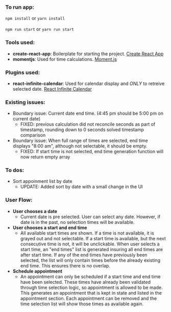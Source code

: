 ### To run app:
`npm install` or `yarn install` 
<br />
<br />
`npm run start` or `yarn run start`

### Tools used:
- **create-react-app**: Boilerplate for starting the project. [Create React App](https://facebook.github.io/create-react-app/)
- **momentjs**: Used for time calculations. [Moment.js](https://momentjs.com/)

### Plugins used:
- **react-infinite-calendar**: Used for calendar display and *ONLY* to retreive selected date. [React Infinite Calendar](https://github.com/clauderic/react-infinite-calendar)

### Existing issues:
- Boundary issue: Current date end time. (4:45 pm should be 5:00 pm on current date)
	- FIXED: previous calculation did not reconcile seconds as part of timestamp, rounding down to 0 seconds solved timestamp comparison
- Boundary issue: When full range of times are selected, end time displays "8:00 am", although not selectable, it should be empty.
	- FIXED: If start time is not selected, end time generation function will now return empty array

### To dos:
- Sort appoinment list by date
	- UPDATE: Added sort by date with a small change in the UI

### User Flow:
- **User chooses a date**
	* Current date is pre selected. User can select any date. However, if date is in the past, no selection times will be available.  
- **User chooses a start and end time**
	* All available start times are shown. If a time is not available, it is grayed out and not selectable. If a start time is available, but the next consecutive time is not, it will be unclickable. When user selects a start time, an "end times" list is generated insuring all end times are after start time. If any of the end times have previously been selected, the list will only contain times before the already existing end time. This ensures there is no overlap.  
- **Schedule appointment**
	* An appointment can only be scheduled if a start time and end time have been selected. These times have already been validated through time selection logic, so appointment is allowed to be made. This generates an appointment that is kept in state and listed in the appointment section. Each appointment can be removed and the time selection list will show those times as available again.
